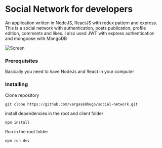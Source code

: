 # Social Network for developers

An application written in NodeJS, ReactJS with redux pattern and express. This is a social network with authentication, posts publication, profile edition, comments and likes. I also used JWT with express authentication and mongoose with MongoDB

![Screen](https://i.imgur.com/WYOOyWl.png)

### Prerequisites

Basically you need to have NodeJs and React in your computer

### Installing

Clone repository
```
git clone https://github.com/vargas88hugo/social-network.git
```

install dependencies in the root and client folder
```
npm install
```
Run in the root folder
```
npm run dev
```
